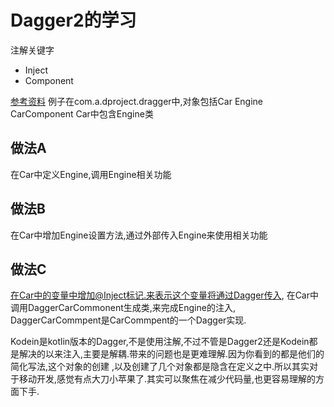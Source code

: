# Dagger2的学习
注解关键字
- Inject
- Component

[参考资料](https://zhuanlan.zhihu.com/p/24454466)
例子在com.a.dproject.dragger中,对象包括Car Engine CarComponent
Car中包含Engine类
## 做法A
在Car中定义Engine,调用Engine相关功能

## 做法B
在Car中增加Engine设置方法,通过外部传入Engine来使用相关功能

## 做法C
在Car中的变量中增加@Inject标记.来表示这个变量将通过Dagger传入,
在Car中调用DaggerCarCommonent生成类,来完成Engine的注入,
DaggerCarCommpent是CarCommpent的一个Dagger实现.

Kodein是kotlin版本的Dagger,不是使用注解,不过不管是Dagger2还是Kodein都是解决的以来注入,主要是解耦.带来的问题也是更难理解.因为你看到的都是他们的简化写法,这个对象的创建
,以及创建了几个对象都是隐含在定义之中.所以其实对于移动开发,感觉有点大刀小苹果了.其实可以聚焦在减少代码量,也更容易理解的方面下手.